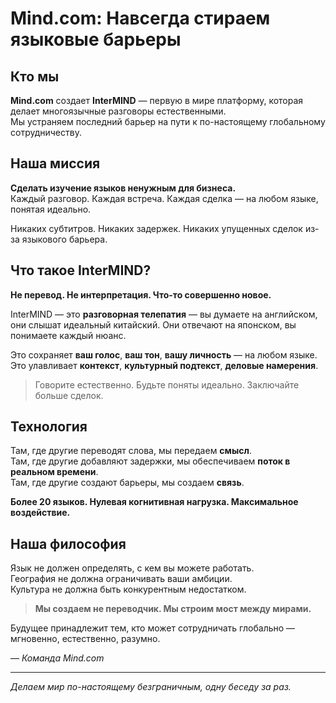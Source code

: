 # Mind.com: Навсегда стираем языковые барьеры

## Кто мы

**Mind.com** создает **InterMIND** — первую в мире платформу, которая делает многоязычные разговоры естественными.  
Мы устраняем последний барьер на пути к по-настоящему глобальному сотрудничеству.

## Наша миссия

**Сделать изучение языков ненужным для бизнеса.**  
Каждый разговор. Каждая встреча. Каждая сделка — на любом языке, понятая идеально.

Никаких субтитров. Никаких задержек. Никаких упущенных сделок из-за языкового барьера.

## Что такое InterMIND?

**Не перевод. Не интерпретация. Что-то совершенно новое.**

InterMIND — это **разговорная телепатия** — вы думаете на английском, они слышат идеальный китайский. Они отвечают на японском, вы понимаете каждый нюанс.

Это сохраняет **ваш голос**, **ваш тон**, **вашу личность** — на любом языке.  
Это улавливает **контекст**, **культурный подтекст**, **деловые намерения**.

> Говорите естественно. Будьте поняты идеально. Заключайте больше сделок.

## Технология

Там, где другие переводят слова, мы передаем **смысл**.  
Там, где другие добавляют задержки, мы обеспечиваем **поток в реальном времени**.  
Там, где другие создают барьеры, мы создаем **связь**.

**Более 20 языков. Нулевая когнитивная нагрузка. Максимальное воздействие.**

## Наша философия

Язык не должен определять, с кем вы можете работать.  
География не должна ограничивать ваши амбиции.  
Культура не должна быть конкурентным недостатком.

> **Мы создаем не переводчик. Мы строим мост между мирами.**

Будущее принадлежит тем, кто может сотрудничать глобально — мгновенно, естественно, разумно.

— _Команда Mind.com_

---

_Делаем мир по-настоящему безграничным, одну беседу за раз._